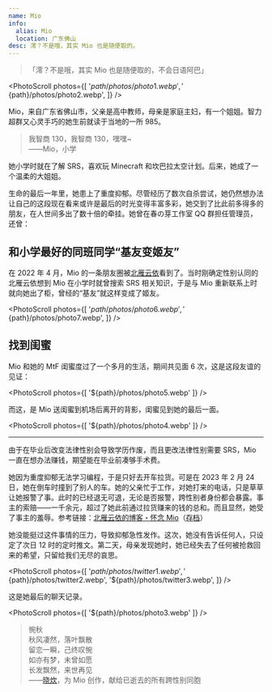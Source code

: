 ```yaml
---
name: Mio
info:
  alias: Mio
  location: 广东佛山
desc: 澪？不是哦，其实 Mio 也是随便取的。
---
```


> 「澪？不是哦，其实 Mio 也是随便取的，不会日语阿巴」

<PhotoScroll photos={[
'${path}/photos/photo1.webp',
'${path}/photos/photo2.webp',
]} />

Mio，来自广东省佛山市，父亲是高中教师，母亲是家庭主妇，有一个姐姐。智力超群又心灵手巧的她生前就读于当地的一所 985。

> 我智商 130，我智商 130，嘿嘿~  
> ——Mio，小学

她小学时就在了解 SRS，喜欢玩 Minecraft 和坎巴拉太空计划。后来，她成了一个温柔的大姐姐。

生命的最后一年里，她患上了重度抑郁。尽管经历了数次自杀尝试，她仍然想办法让自己的这段现在看来或许是最后的时光变得丰富多彩，她交到了比此前多得多的朋友，在人世间多出了数十倍的牵挂。她曾在春の芽工作室 QQ 群担任管理员，还曾：

## 和小学最好的同班同学“基友变姬友”

在 2022 年 4 月，Mio 的一条朋友圈被[北雁云依](https://github.com/BeiyanYunyi)看到了。当时刚确定性别认同的北雁云依想到 Mio 在小学时就曾搜索 SRS 相关知识，于是与 Mio 重新联系上时就向她出了柜，曾经的“基友”就这样变成了姬友。

<PhotoScroll photos={[
'${path}/photos/photo6.webp',
'${path}/photos/photo7.webp',
]} />

## 找到闺蜜

Mio 和她的 MtF 闺蜜度过了一个多月的生活，期间共见面 6 次，这是这段友谊的见证：

<PhotoScroll photos={[
'${path}/photos/photo5.webp'
]} />

而这，是 Mio 送闺蜜到机场后离开的背影，闺蜜见到她的最后一面。

<PhotoScroll photos={[
'${path}/photos/photo4.webp'
]} />

---

由于在毕业后改变法律性别会导致学历作废，而且更改法律性别需要 SRS，Mio 一直在想办法赚钱，期望能在毕业前凑够手术费。

她因为重度抑郁无法学习编程，于是只好去开车拉货。可是在 2023 年 2 月 24 日，她在倒车时撞到了别人的车。她的父亲忙于工作，对她打来的电话，只是草草让她报警了事。此时的已经退无可退，无论是否报警，跨性别者身份都会暴露。事主的索赔——一千余元，超过了她此前通过拉货赚来的钱的总和。而且显然，她受了事主的羞辱。参考链接：[北雁云依的博客・怀念 Mio](https://stblog.penclub.club/posts/InMemoryOfMio/)（[存档](https://web.archive.org/web/20230313015146/https://stblog.penclub.club/posts/InMemoryOfMio/)）

她没能挺过这件事情的压力，导致抑郁急性发作。这次，她没有告诉任何人，只设定了次日 12 时的定时推文。第二天，母亲发现她时，她已经失去了任何被抢救回来的希望，只留给我们无尽的哀思。

<PhotoScroll photos={[
'${path}/photos/twitter1.webp',
'${path}/photos/twitter2.webp',
'${path}/photos/twitter3.webp',
]} />

这是她最后的聊天记录。

<PhotoScroll photos={[
'${path}/photos/photo3.webp'
]} />

> 惋秋  
> 秋风凄然，落叶飘散  
> 留恋一瞬，己终叹惋  
> 如亦有梦，未曾如愿  
> 长发飘然，来世再见  
> ——[晓炊](https://space.bilibili.com/246513889)，为 Mio 创作，献给已逝去的所有跨性别同胞
